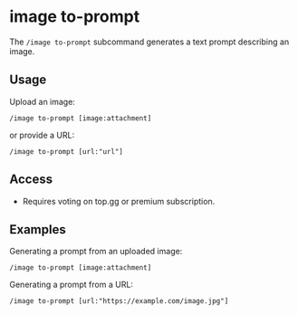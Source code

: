 # image to-prompt

The `/image to-prompt` subcommand generates a text prompt describing an image.

## Usage

Upload an image:
```
/image to-prompt [image:attachment]
```
or provide a URL:
```
/image to-prompt [url:"url"]
```

## Access 

- Requires voting on top.gg or premium subscription.

## Examples

Generating a prompt from an uploaded image:
```
/image to-prompt [image:attachment]
```

Generating a prompt from a URL:
```
/image to-prompt [url:"https://example.com/image.jpg"]
```
